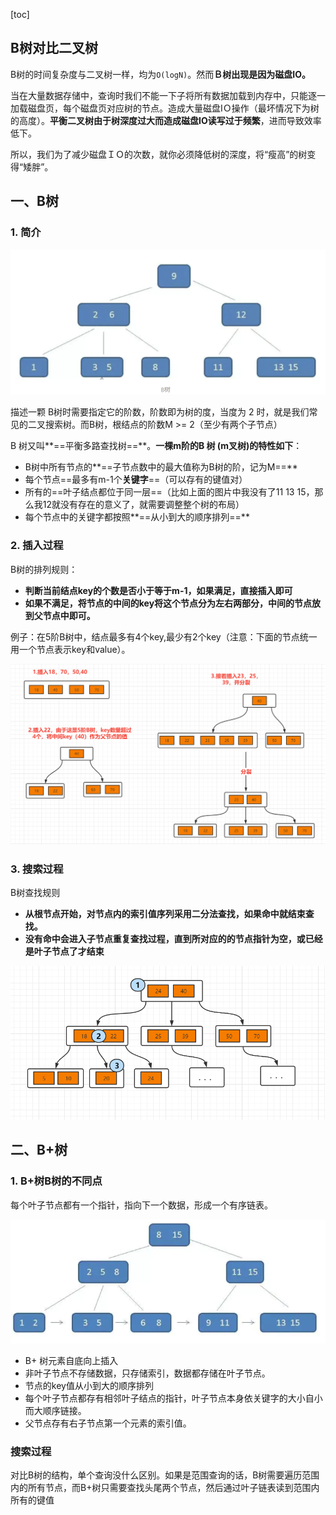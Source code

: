 [toc]

## B树对比二叉树

B树的时间复杂度与二叉树一样，均为`O(logN)`。然而**Ｂ树出现是因为磁盘IO。**

当在大量数据存储中，查询时我们不能一下子将所有数据加载到内存中，只能逐一加载磁盘页，每个磁盘页对应树的节点。造成大量磁盘IＯ操作（最坏情况下为树的高度）。**平衡二叉树由于树深度过大而造成磁盘IO读写过于频繁**，进而导致效率低下。

所以，我们为了减少磁盘ＩＯ的次数，就你必须降低树的深度，将“瘦高”的树变得“矮胖”。



## 一、B树

### 1. 简介

![image-20210919215515152](images/image-20210919215515152.png)

描述一颗 B树时需要指定它的阶数，阶数即为树的度，当度为 2 时，就是我们常见的二叉搜索树。而B树，根结点的阶数M >= 2（至少有两个子节点）

B 树又叫**==平衡多路查找树==**。**一棵m阶的B 树 (m叉树)的特性如下**：

- B树中所有节点的**==子节点数中的最大值称为B树的阶，记为M==**
- 每个节点==最多有m-1个**关键字**==（可以存有的键值对）
- 所有的==叶子结点都位于同一层==（比如上面的图片中我没有了11 13 15，那么我12就没有存在的意义了，就需要调整整个树的布局）
- 每个节点中的关键字都按照**==从小到大的顺序排列==**



### 2. 插入过程

B树的排列规则：

- **判断当前结点key的个数是否小于等于m-1，如果满足，直接插入即可**
- **如果不满足，将节点的中间的key将这个节点分为左右两部分，中间的节点放到父节点中即可。**

例子：在5阶B树中，结点最多有4个key,最少有2个key（注意：下面的节点统一用一个节点表示key和value）。

![image-20210919224341266](images/image-20210919224341266.png)



### 3. 搜索过程

B树查找规则

- **从根节点开始，对节点内的索引值序列采用二分法查找，如果命中就结束查找。**
- **没有命中会进入子节点重复查找过程，直到所对应的的节点指针为空，或已经是叶子节点了才结束**

![image-20210919225528413](images/image-20210919225528413.png)





## 二、B+树

### 1. B+树B树的不同点

每个叶子节点都有一个指针，指向下一个数据，形成一个有序链表。

![image-20210919231108854](images/image-20210919231108854.png)

- B+ 树元素自底向上插入
- 非叶子节点不存储数据，只存储索引，数据都存储在叶子节点。
- 节点的key值从小到大的顺序排列
- 每个叶子节点都存有相邻叶子结点的指针，叶子节点本身依关键字的大小自小而大顺序链接。
- 父节点存有右子节点第一个元素的索引值。



### 搜索过程

对比B树的结构，单个查询没什么区别。如果是范围查询的话，B树需要遍历范围内的所有节点，而B+树只需要查找头尾两个节点，然后通过叶子链表读到范围内所有的键值

